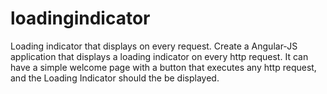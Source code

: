 # loadingindicator
Loading indicator that displays on every request.
Create a Angular-JS application that displays a loading indicator on every http request. It can have a simple welcome page with a button that executes any http request, and the Loading Indicator should the be displayed.
